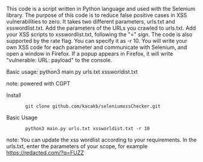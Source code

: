 This code is a script written in Python language and used with the Selenium library. The purpose of this code is to reduce false positive cases in XSS vulnerabilities to zero. It takes two different parameters, urls.txt and xsswordlist.txt. Add the parameters of the URLs you crawled to urls.txt. Add your XSS scripts to xsswordlist.txt, following the "=" sign. The code is also supported by the rate flag. You can specify it as -r 10. You will write your own XSS code for each parameter and communicate with Selenium, and open a window in Firefox. If a popup appears in Firefox, it will write "vulnerable: URL: payload" to the console.


Basic usage: python3 main.py urls.txt xssworldist.txt




note: powered with CGPT


Install
           
           git clone github.com/kacakb/seleniumxssChecker.git
           
Basic Usage

           
           python3 main.py urls.txt xssworldist.txt -r 10

note: You can update the xss wordlist according to your requirements. In the urls.txt, enter the parameters of your scope, for example https://redacted.com/?q=FUZZ
